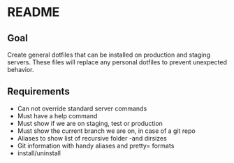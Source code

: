 # README

## Goal

Create general dotfiles that can be installed on production and staging servers.
These files will replace any personal dotfiles to prevent unexpected behavior.

## Requirements

- Can not override standard server commands
- Must have a help command
- Must show if we are on staging, test or production
- Must show the current branch we are on, in case of a git repo
- Aliases to show list of recursive folder -and dirsizes
- Git information with handy aliases and pretty= formats
- install/uninstall
